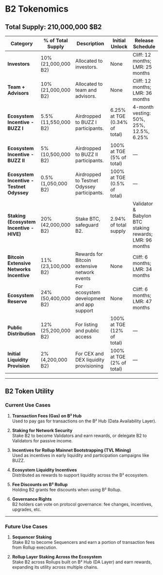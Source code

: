 # B2 Tokenomics

## Total Supply: 210,000,000 $B2

| Category                             | % of Total Supply      | Description                                                  | Initial Unlock                 | Release Schedule                                   |
|--------------------------------------|-------------------------|--------------------------------------------------------------|--------------------------------|-----------------------------------------------------|
| **Investors**                        | 10% (21,000,000 B2)     | Allocated to investors.                                      | None                           | Cliff: 12 months; LMR: 25 months                    |
| **Team + Advisors**                  | 10% (21,000,000 B2)     | Allocated to team and advisors.                              | None                           | Cliff: 12 months; LMR: 36 months                    |
| **Ecosystem Incentive - BUZZ I**     | 5.5% (11,550,000 B2)    | Airdropped to BUZZ I participants.                           | 6.25% at TGE (0.34% of total)  | 4-month vesting: 50%, 25%, 12.5%, 6.25%             |
| **Ecosystem Incentive - BUZZ II**    | 5% (10,500,000 B2)      | Airdropped to BUZZ II participants.                          | 100% at TGE (5% of total)      | —                                                   |
| **Ecosystem Incentive - Testnet Odyssey** | 0.5% (1,050,000 B2) | Airdropped to Testnet Odyssey participants.                  | 100% at TGE (0.5% of total)    | —                                                   |
| **Staking (Ecosystem Incentive - HIVE)** | 20% (42,000,000 B2) | Stake BTC, safeguard B2.                                     | 2.94% of total supply          | Validator & Babylon BTC staking rewards; LMR: 96 months |
| **Bitcoin Extensive Networks Incentive** | 11% (23,100,000 B2) | Rewards for Bitcoin extensive network events                 | None                           | Cliff: 6 months; LMR: 34 months                     |
| **Ecosystem Reserve**                | 24% (50,400,000 B2)     | For ecosystem development and app support                    | None                           | Cliff: 6 months; LMR: 47 months                     |
| **Public Distribution**              | 12% (25,200,000 B2)     | For listing and public access                                | 100% at TGE (12% of total)     | —                                                   |
| **Initial Liquidity Provision**      | 2% (4,200,000 B2)       | For CEX and DEX liquidity provisioning                        | 100% at TGE (2% of total)      | —                                                   |

---

## B2 Token Utility

### Current Use Cases

1. **Transaction Fees (Gas) on B² Hub**  
   Used to pay gas for transactions on the B² Hub (Data Availability Layer).

2. **Staking for Network Security**  
   Stake B2 to become Validators and earn rewards, or delegate B2 to Validators for passive income.

3. **Incentives for Rollup Mainnet Bootstrapping (TVL Mining)**  
   Used as incentives in early liquidity and participation campaigns like BUZZ.

4. **Ecosystem Liquidity Incentives**  
   Distributed as rewards to support liquidity across the B² ecosystem.

5. **Fee Discounts on B² Rollup**  
   Holding B2 grants fee discounts when using B² Rollup.

6. **Governance Rights**  
   B2 holders can vote on protocol governance: fee changes, incentives, upgrades, etc.

---

### Future Use Cases

1. **Sequencer Staking**  
   Stake B2 to become Sequencers and earn a portion of transaction fees from Rollup execution.

2. **Rollup Layer Staking Across the Ecosystem**  
   Stake B2 across Rollups built on B² Hub (DA Layer) and earn rewards, expanding its utility across multiple chains.
